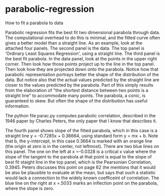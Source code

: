 # parabolic-regression
How to fit a parabola to data

Parabolic regression fits the best fit two dimensional parabola through data. The computational overhead to do this is minimal, and the fitted curve often gives a better model than a straight line. As an example, look at the attached four panels. The second panel is the data. The top panel is 'Ordinary Least Squares Regression', using a straight line. The third panel is the best fit parabola. In the data panel, look at the points in the upper right corner. Then look how those points project up to the line in the top panel. Then look how they are projected down onto the parabola. Notice how that parabolic representation portrays better the shape of the distribution of the data. But notice also that the actual values predicted by the straight line are closer to the values predicted by the parabola. Part of this simply results from the elaboration of "the shortest distance between two points is a straight line" to accommodate many points. The parabola, a conic, is guaranteed to skew. But often the shape of the distribution has useful information.

The python file parac.py computes parabolic correlation, described in the 1946 paper by Charles Peters, the only paper that I know that describes it. 

The fourth panel shows slope of the fitted parabola, which in this case is a straight line y = -0.7285x + 0.36664, using standard form y = mx + b. Note that b, the y-intercept, in this case 0.3664 is marked with an orange line (the origin at zero is in the center, not leftmost).  There are two blue lines on this panel. The one on the left at x =-0.0328 is a critical x value where the slope of the tangent to the parabola at that point is
equal to the slope of best fit staight line in the top panel, which is the Pearsonian Correlation, 0.3945. Peters discusses this point on page 62 (he mentions that it would be also be plausible to evaluate at the mean, but says that such a statistic would lack a connection to the widely known
coefficeint of correlation. The blue line on the right  at x =.5033 marks an inflection point on the parabola, where the slope is zero.



